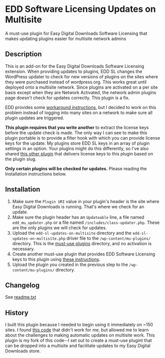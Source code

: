 # EDD Software Licensing Updates on Multisite
A must-use plugin for Easy Digital Downloads Software Licensing that makes updating plugins easier for multisite network admins

## Description
This is an add-on for the Easy Digital Downloads Software Licensing extension. When providing updates to plugins, EDD SL changes the WordPress updater to check for new versions of plugins on the sites where they were purchased instead of wordpress.org. This works great until deployed onto a multisite network. Since plugins are activated on a per site basis except when they are Network Activated, the network admin plugins page doesn't check for updates correctly. This plugin is a fix.

EDD provides some [workaround instructions](https://docs.easydigitaldownloads.com/article/937-why-do-my-plugin-updates-not-show-up), but I decided to work on this problem instead of logging into many sites on a network to make sure all plugin updates are triggered.

**This plugin requires that you write another** to extract the license keys before the update check is made. The only way I can see to make this plugin portable is to provide a filter hook with which you can provide license keys for the update. My plugins store EDD SL keys in an array of plugin settings in an option. Your plugins might do this differently, so I've also shared [this other plugin](https://gist.github.com/csalzano/621deacc33f2482da205f294b445485a) that delivers license keys to this plugin based on the plugin slug.

**Only certain plugins will be checked for updates.** Please reading the Installation instructions below.

## Installation
1. Make sure the `Plugin URI` value in your plugin's header is the site where Easy Digital Downloads is running. That's where we check for an update.
1. Make sure the plugin header has an `Updateable` line, a file named `edd_mu_updater.php` or a file named `/includes/class-updater.php`. These are the only plugins we will check for updates.
1. Upload the `edd-sl-updates-on-multisite` directory and the `edd-sl-updates-on-multisite.php` driver file to the `/wp-content/mu-plugins/` directory. This is the [must-use plugins](https://codex.wordpress.org/Must_Use_Plugins) directory, and no activation is necessary.
1. Create another must-use plugin that provides EDD Software Licensing keys to this plugin using [these instructions](https://gist.github.com/csalzano/621deacc33f2482da205f294b445485a).
1. Upload the plugin you created in the previous step to the `/wp-content/mu-plugins/` directory.


## Changelog

See [readme.txt](https://github.com/csalzano/edd-sl-updates-on-multisite/blob/master/edd-sl-updates-on-multisite/readme.txt)


## History
I built this plugin because I needed to begin using it immediately on ~150 sites. I found [this code](https://www.wproute.com/2013/09/edd-updater-for-wp-multisites/) that didn't work for me, but allowed me to learn about the challenges to making automatic updates on multisite work. This plugin is my fork of this code--I set out to create a must-use plugint that can be dropped into a multisite and facilitate updates to my Easy Digital Downloads store.